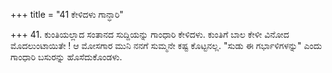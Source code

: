 +++
title = "41 ಕೇಳಿದಳು ಗಾನ್ಧಾರಿ"

+++
41. ಕುಂತಿಯಲ್ಲಾದ ಸಂತಾನದ ಸುದ್ದಿಯನ್ನು ಗಾಂಧಾರಿ ಕೇಳಿದಳು. ಕುಂತಿಗೆ ಬಾಲ ಕೇಳೀ ವಿನೋದ ಮೊದಲುಂಟಾಯಿತೇ ! ಆ ಮೋಸಗಾರ ಮುನಿ ನನಗೆ ಸುಮ್ಮನೇ ಕಷ್ಟ ಕೊಟ್ಟನಲ್ಲ. "ಸುಡು ಈ ಗರ್ಭಾಳಿಗಳನ್ನು" ಎಂದು ಗಾಂಧಾರಿ ಬಸುರನ್ನು ಹೊಸೆದುಕೊಂಡಳು.